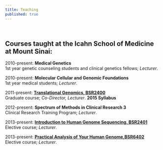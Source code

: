 ```yaml
---
title: Teaching
published: true
---
```


<br>

## Courses taught at the Icahn School of Medicine at Mount Sinai:

2010-present: **Medical Genetics**  
1st year genetic counseling students and clinical genetics fellows; _Lecturer_.

2010-present: **Molecular Cellular and Genomic Foundations**   
1st year medical students; _Lecturer_.

2011-present: **[Translational Genomics, BSR2400](http://fusion.mssm.edu/gradschool/descript.cfm?cname=236)**  
Graduate course; _Co-Director, Lecturer_. **2015 Syllabus**

2012-present: **Spectrum of Methods in Clinical Research 3**  
Clinical Research Training Program; _Lecturer_.

2013-present: **[Introduction to Human Genome Sequencing, BSR2401](https://sap.mssm.edu/elective/courses/descript2.cfm?cnum=278)**  
Elective course; _Lecturer_.

2013-present: **[Practical Analysis of Your Human Genome,BSR6402](https://sap.mssm.edu/elective/courses/descript2.cfm?cnum=279)**  
Elective course; _Lecturer_.